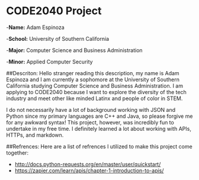 # CODE2040 Project

-**Name:** Adam Espinoza

-**School:** University of Southern California

-**Major:** Computer Science and Business Administration

-**Minor:** Applied Computer Security

##Descriton:
Hello stranger reading this description, my name is Adam Espinoza and I am currently a sophomore at the University of Southern California studying Computer Science and Business Administration. I am applying to CODE2040 because I want to explore the diversity of the tech industry and meet other like minded Latinx and people of color in STEM. 

I do not necessarily have a lot of background working with JSON and Python since my primary languages are C++ and Java, so please forgive me for any awkward syntax! This project, however, was incredibly fun to undertake in my free time. I definitely learned a lot about working with APIs, HTTPs, and markdown.  

##Refrences:
Here are a list of refrences I utilized to make this project come together:
* http://docs.python-requests.org/en/master/user/quickstart/
* https://zapier.com/learn/apis/chapter-1-introduction-to-apis/
